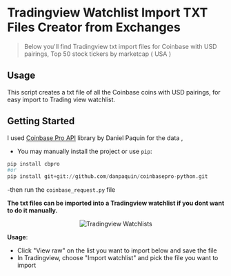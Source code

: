 # Tradingview Watchlist Import TXT Files Creator from Exchanges

> Below you'll find Tradingview txt import files for Coinbase with USD pairings, Top 50 stock tickers by marketcap ( USA )

## Usage

This script creates a txt file of all the Coinbase coins with USD pairings, for easy import to Trading view watchlist.

## Getting Started
I used [Coinbase Pro API](https://github.com/danpaquin/coinbasepro-python/blob/master/README.md) library by Daniel Paquin for the data , 

- You may manually install the project or use ```pip```:
```python
pip install cbpro
#or
pip install git+git://github.com/danpaquin/coinbasepro-python.git
```

-then run the ```coinbase_request.py``` file

**The txt files can be imported into a Tradingview watchlist if you dont want to do it manually.**

<p align="center">
  <img src="https://i.imgur.com/jeZpljC.png" alt="Tradingview Watchlists" />
</p>

**Usage**:

* Click "View raw" on the list you want to import below and save the file
* In Tradingview, choose "Import watchlist" and pick the file you want to import